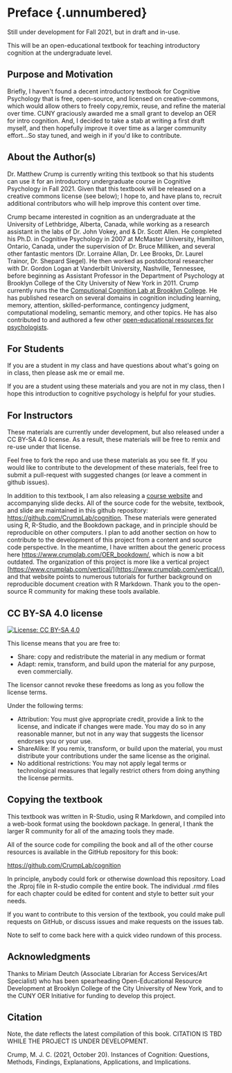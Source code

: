 # Preface {.unnumbered}

Still under development for Fall 2021, but in draft and in-use.

This will be an open-educational textbook for teaching introductory cognition at the undergraduate level. 

## Purpose and Motivation

Briefly, I haven't found a decent introductory textbook for Cognitive Psychology that is free, open-source, and licensed on creative-commons, which would allow others to freely copy,remix, reuse, and refine the material over time. CUNY graciously awarded me a small grant to develop an OER for intro cognition. And, I decided to take a stab at writing a first draft myself, and then hopefully improve it over time as a larger community effort...So stay tuned, and weigh in if you'd like to contribute.

## About the Author(s)

Dr. Matthew Crump is currently writing this textbook so that his students can use it for an introductory undergraduate course in Cognitive Psychology in Fall 2021. Given that this textbook will be released on a creative commons license (see below); I hope to, and have plans to, recruit additional contributors who will help improve this content over time.

Crump became interested in cognition as an undergraduate at the University of Lethbridge, Alberta, Canada, while working as a research assistant in the labs of Dr. John Vokey, and & Dr. Scott Allen. He completed his Ph.D. in Cognitive Psychology in 2007 at McMaster University, Hamilton, Ontario, Canada, under the supervision of Dr. Bruce Milliken, and several other fantastic mentors (Dr. Lorraine Allan, Dr. Lee Brooks, Dr. Laurel Trainor, Dr. Shepard Siegel). He then worked as postdoctoral researcher with Dr. Gordon Logan at Vanderbilt University, Nashville, Tennessee, before beginning as Assistant Professor in the Department of Psychology at Brooklyn College of the City University of New York in 2011. Crump currently runs the the [Computional Cognition Lab at Brooklyn College](https://www.crumplab.com). He has published research on several domains in cognition including learning, memory, attention, skilled-performance, contingency judgment, computational modeling, semantic memory, and other topics. He has also contributed to and authored a few other [open-educational resources for psychologists](https://www.crumplab.com/Books.html).

## For Students

If you are a student in my class and have questions about what's going on in class, then please ask me or email me.

If you are a student using these materials and you are not in my class, then I hope this introduction to cognitive psychology is helpful for your studies. 

## For Instructors

These materials are currently under development, but also released under a CC BY-SA 4.0 license. As a result, these materials will be free to remix and re-use under that license. 

Feel free to fork the repo and use these materials as you see fit. If you would like to contribute to the development of these materials, feel free to submit a pull-request with suggested changes (or leave a comment in github issues).

In addition to this textbook, I am also releasing a [course website](https://www.crumplab.com/cognition/) and accompanying slide decks. All of the source code for the website, textbook, and slide are maintained in this github repository: <https://github.com/CrumpLab/cognition>. These materials were generated using R, R-Studio, and the Bookdown package, and in principle should be reproducible on other computers. I plan to add another section on how to contribute to the development of this project from a content and source code perspective. In the meantime, I have written about the generic process here <https://www.crumplab.com/OER_bookdown/>, which is now a bit outdated. The organization of this project is more like a vertical project [https://www.crumplab.com/vertical/](https://www.crumplab.com/vertical/), and that website points to numerous tutorials for further background on reproducible document creation with R Markdown. Thank you to the open-source R community for making these tools available.

## CC BY-SA 4.0 license

[![License: CC BY-SA 4.0](https://img.shields.io/badge/License-CC%20BY--SA%204.0-lightgrey.svg)](https://creativecommons.org/licenses/by-sa/4.0/)



This license means that you are free to:

- Share: copy and redistribute the material in any medium or format
- Adapt: remix, transform, and build upon the material for any purpose, even commercially.

The licensor cannot revoke these freedoms as long as you follow the license terms.

Under the following terms:

- Attribution: You must give appropriate credit, provide a link to the license, and indicate if changes were made. You may do so in any reasonable manner, but not in any way that suggests the licensor endorses you or your use.
- ShareAlike: If you remix, transform, or build upon the material, you must distribute your contributions under the same license as the original.
- No additional restrictions: You may not apply legal terms or technological measures that legally restrict others from doing anything the license permits.

## Copying the textbook

This textbook was written in R-Studio, using R Markdown, and compiled into a web-book format using the bookdown package. In general, I thank the larger R community for all of the amazing tools they made.

All of the source code for compiling the book and all of the other course resources is available in the GitHub repository for this book:

<https://github.com/CrumpLab/cognition>

In principle, anybody could fork or otherwise download this repository. Load the .Rproj file in R-studio compile the entire book. The individual .rmd files for each chapter could be edited for content and style to better suit your needs.

If you want to contribute to this version of the textbook, you could make pull requests on GitHub, or discuss issues and make requests on the issues tab.

Note to self to come back here with a quick video rundown of this process.

## Acknowledgments

Thanks to Miriam Deutch (Associate Librarian for Access Services/Art Specialist) who has been spearheading Open-Educational Resource Development at Brooklyn College of the City University of New York, and to the CUNY OER Initiative for funding to develop this project.

## Citation

Note, the date reflects the latest compilation of this book. CITATION IS TBD WHILE THE PROJECT IS UNDER DEVELOPMENT.

Crump, M. J. C. (2021, October 20). Instances of Cognition: Questions, Methods, Findings, Explanations, Applications, and Implications. 


